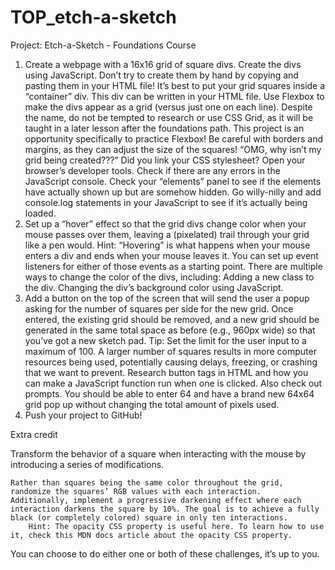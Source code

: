 # TOP_etch-a-sketch
 Project: Etch-a-Sketch - Foundations Course

1. Create a webpage with a 16x16 grid of square divs.
    Create the divs using JavaScript. Don’t try to create them by hand by copying and pasting them in your HTML file!
    It’s best to put your grid squares inside a “container” div. This div can be written in your HTML file.
    Use Flexbox to make the divs appear as a grid (versus just one on each line). Despite the name, do not be tempted to research or use CSS Grid, as it will be taught in a later lesson after the foundations path. This project is an opportunity specifically to practice Flexbox!
    Be careful with borders and margins, as they can adjust the size of the squares!
    “OMG, why isn’t my grid being created???”
        Did you link your CSS stylesheet?
        Open your browser’s developer tools.
        Check if there are any errors in the JavaScript console.
        Check your “elements” panel to see if the elements have actually shown up but are somehow hidden.
        Go willy-nilly and add console.log statements in your JavaScript to see if it’s actually being loaded.
2. Set up a “hover” effect so that the grid divs change color when your mouse passes over them, leaving a (pixelated) trail through your grid like a pen would.
    Hint: “Hovering” is what happens when your mouse enters a div and ends when your mouse leaves it. You can set up event listeners for either of those events as a starting point.
    There are multiple ways to change the color of the divs, including:
        Adding a new class to the div.
        Changing the div’s background color using JavaScript.
3. Add a button on the top of the screen that will send the user a popup asking for the number of squares per side for the new grid. Once entered, the existing grid should be removed, and a new grid should be generated in the same total space as before (e.g., 960px wide) so that you’ve got a new sketch pad.
    Tip: Set the limit for the user input to a maximum of 100. A larger number of squares results in more computer resources being used, potentially causing delays, freezing, or crashing that we want to prevent.
    Research button tags in HTML and how you can make a JavaScript function run when one is clicked.
    Also check out prompts.
    You should be able to enter 64 and have a brand new 64x64 grid pop up without changing the total amount of pixels used.
4. Push your project to GitHub!

Extra credit

Transform the behavior of a square when interacting with the mouse by introducing a series of modifications.

    Rather than squares being the same color throughout the grid, randomize the squares’ RGB values with each interaction.
    Additionally, implement a progressive darkening effect where each interaction darkens the square by 10%. The goal is to achieve a fully black (or completely colored) square in only ten interactions.
        Hint: The opacity CSS property is useful here. To learn how to use it, check this MDN docs article about the opacity CSS property.

You can choose to do either one or both of these challenges, it’s up to you.